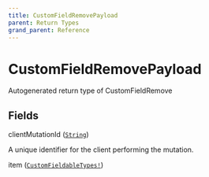 ```yaml
---
title: CustomFieldRemovePayload
parent: Return Types
grand_parent: Reference
---
```


# CustomFieldRemovePayload

Autogenerated return type of CustomFieldRemove

## Fields

<div class="field-entry ">
  <span id="client_mutation_id" class="field-name anchored">clientMutationId (<code><a href="/docs/reference/scalar/string">String</a></code>)</span>

  <div class="description-wrapper">
   <p>A unique identifier for the client performing the mutation.</p>

  </div>
</div>

<div class="field-entry ">
  <span id="item" class="field-name anchored">item (<code><a href="/docs/reference/union/custom_fieldable_types">CustomFieldableTypes!</a></code>)</span>

  <div class="description-wrapper">

  </div>
</div>

